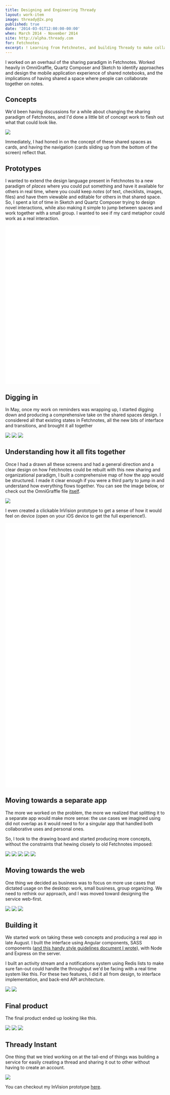 ```yaml
---
title: Designing and Engineering Thready
layout: work-item
image: thready@2x.png
published: true
date: '2014-03-01T12:00:00-00:00'
when: March 2014 - November 2014
site: http://alpha.thready.com
for: Fetchnotes
excerpt: ! Learning from Fetchnotes, and building Thready to make collaboration as simple as sharing a notebook.
---
```


I worked on an overhaul of the sharing paradigm in Fetchnotes. Worked heavily in OmniGraffle, Quartz Composer and Sketch to identify approaches and design the mobile application experience of shared notebooks, and the implications of having shared a space where people can collaborate together on notes. 

## Concepts

We'd been having discussions for a while about changing the sharing paradigm of Fetchnotes, and I'd done a little bit of concept work to flesh out what that could look like.

![](/images/Thready/SpacesConcept1.png)

Immediately, I had honed in on the concept of these shared spaces as cards, and having the navigation (cards sliding up from the bottom of the screen) reflect that.

## Prototypes

I wanted to extend the design language present in Fetchnotes to a new paradigm of _places_ where you could put something and have it available for others in real time, where you could keep _notes_ (of text, checklists, images, files) and have them viewable and editable for others in that shared space. So, I spent a lot of time in Sketch and Quartz Composer trying to design novel interactions, while also making it simple to jump between spaces and work together with a small group. I wanted to see if my card metaphor could work as a real interaction.

<iframe src="//player.vimeo.com/video/111909802" height="500" frameborder="0" webkitallowfullscreen mozallowfullscreen allowfullscreen></iframe>

## Digging in

In May, once my work on reminders was wrapping up, I started digging down and producing a comprehensive take on the shared spaces design. I considered all that existing states in Fetchnotes, all the new bits of interface and transitions, and brought it all together

![](/images/Thready/Spaces1.png)
![](/images/Thready/Spaces2.png)
![](/images/Thready/Spaces3.png)


## Understanding how it all fits together

Once I had a drawn all these screens and had a general direction and a clear design on how Fetchnotes could be rebuilt with this new sharing and organizational paradigm, I built a comprehensive map of how the app would be structured. I made it clear enough if you were a third party to jump in and understand how everything flows together. You can see the image below, or check out the OmniGraffle file [itself](https://www.dropbox.com/sh/obhfpt7ifabinld/AACBGfcNq7ilf6is5NXqR96ba?dl=0).

![](/images/SpacesMap.png)

I even created a clickable InVision prototype to get a sense of how it would feel on device (open on your iOS device to get the full experience!). 

<iframe width="396" height="834" src="//invis.io/NV1P62B73" frameborder="0" allowfullscreen></iframe>

## Moving towards a separate app

The more we worked on the problem, the more we realized that splitting it to a separate app would make more sense: the use cases we imagined using did not overlap as it would need to for a singular app that handled both collaborative uses and personal ones.

So, I took to the drawing board and started producing more concepts, without the constraints that hewing closely to old Fetchnotes imposed:

![](/images/Thready/SpacesConcept2.png)
![](/images/Thready/SpacesList.png)
![](/images/Thready/ThreadyCards1.png)
![](/images/Thready/ThreadyCards2.png)
![](/images/Thready/ThreadyCards3.png)

## Moving towards the web

One thing we decided as business was to focus on more use cases that dictated usage on the desktop: work, small business, group organizing. We need to rethink our approach, and I was moved toward designing the service web-first.

![](/images/Thready/SpacesWebConcept1.png)
![](/images/Thready/SpacesWebConcept2.png)
![](/images/Thready/SpacesWebConcept3.png)

## Building it

We started work on taking these web concepts and producing a real app in late August. I built the interface using Angular components, SASS components ([and this handy style guidelines document I wrote](https://gist.github.com/ryngonzalez/c2a8aba799d9aa51b645)), with Node and Express on the server.

I built an activity stream and a notifications system using Redis lists to make sure fan-out could handle the throughput we'd be facing with a real time system like this. For these two features, I did it all from design, to interface implementation, and back-end API architecture.

![](/images/Thready/ThreadyActivity.png)
![](/images/Thready/ThreadyNotifications.png)

## Final product

The final product ended up looking like this.

![](/images/Thready/ThreadyList.png)
![](/images/Thready/ThreadyPost.png)
![](/images/Thready/ThreadySearch.png)

## Thready Instant

One thing that we tried working on at the tail-end of things was building a service for easily creating a thread and sharing it out to other without having to create an account.

![](/images/Thready/ThreadyInstant.png)

You can checkout my InVision prototype [here](http://invis.io/RN1LRVD9X).
